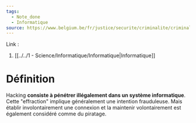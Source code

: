 ```yaml
---
tags:
  - Note_done
  - Informatique
source: https://www.belgium.be/fr/justice/securite/criminalite/criminalite_informatique/hacking#:~:text=Hacking%20consiste%20%C3%A0%20p%C3%A9n%C3%A9trer%20ill%C3%A9galement,%C3%A9galement%20consid%C3%A9r%C3%A9%20comme%20du%20piratage.
---
```


Link :
1. [[../../1 - Science/Informatique/Informatique|Informatique]]

# Définition
Hacking **consiste à pénétrer illégalement dans un système informatique**. Cette "effraction" implique généralement une intention frauduleuse. Mais établir involontairement une connexion et la maintenir volontairement est également considéré comme du piratage.